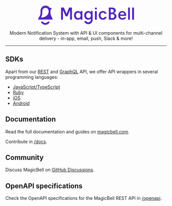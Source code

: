 <p align="center">
  <a href="https://magicbell.com">
    <picture>
      <source media="(prefers-color-scheme: dark)" srcset="./.github/assets/logo-light.svg">
      <source media="(prefers-color-scheme: light)" srcset="./.github/assets/logo-dark.svg">
      <img alt="MagicBell" src="./.github/assets/logo-dark.svg" width="300" height="60" style="max-width: 100%;">
    </picture>
  </a>
</p>

<p align="center">
  Modern Notification System with API & UI components for multi-channel delivery - in-app, email, push, Slack & more!
</p>

---

## SDKs

Apart from our [REST](https://www.magicbell.com/docs/rest-api/overview) and [GraphQL](https://www.magicbell.com/docs/graphql-api/overview) API, we offer API wrappers in several programming languages:

- [JavaScript/TypeScript](https://github.com/magicbell-io/magicbell-js)
- [Ruby](https://github.com/magicbell-io/magicbell-ruby)
- [iOS](https://github.com/magicbell-io/magicbell-swift)
- [Android](https://github.com/magicbell-io/magicbell-android)

## Documentation

Read the full documentation and guides on [magicbell.com](https://magicbell.com/).

Contribute in [/docs](./docs).

## Community

Discuss MagicBell on [GitHub Discussions](https://github.com/magicbell-io/public/discussions).

##  OpenAPI specifications

Check the OpenAPI specifications for the MagicBell REST API in [/openapi](./openapi).
